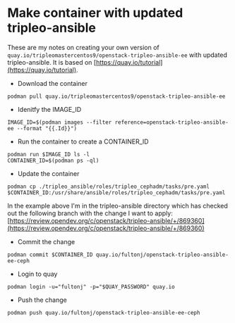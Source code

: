 # Make container with updated tripleo-ansible

These are my notes on creating your own version of 
`quay.io/tripleomastercentos9/openstack-tripleo-ansible-ee`
with updated tripleo-ansible. It is based
on [https://quay.io/tutorial](https://quay.io/tutorial).

- Download the container
```
podman pull quay.io/tripleomastercentos9/openstack-tripleo-ansible-ee
```

- Idenitfy the IMAGE_ID
```
IMAGE_ID=$(podman images --filter reference=openstack-tripleo-ansible-ee --format "{{.Id}}")
```

- Run the container to create a CONTAINER_ID
```
podman run $IMAGE_ID ls -l
CONTAINER_ID=$(podman ps -ql)
```

- Update the container
```
podman cp ./tripleo_ansible/roles/tripleo_cephadm/tasks/pre.yaml $CONTAINER_ID:/usr/share/ansible/roles/tripleo_cephadm/tasks/pre.yaml
```
In the example above I'm in the tripleo-ansible directory which has
checked out the following branch with the change I want to apply:
[https://review.opendev.org/c/openstack/tripleo-ansible/+/869360](https://review.opendev.org/c/openstack/tripleo-ansible/+/869360)

- Commit the change
```
podman commit $CONTAINER_ID quay.io/fultonj/openstack-tripleo-ansible-ee-ceph
```

- Login to quay
```
podman login -u="fultonj" -p="$QUAY_PASSWORD" quay.io
```

- Push the change
```
podman push quay.io/fultonj/openstack-tripleo-ansible-ee-ceph
```
